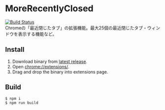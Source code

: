 # MoreRecentlyClosed
[![Build Status](https://travis-ci.org/prince-0203/MoreRecentlyClosed.svg?branch=master)](https://travis-ci.org/prince-0203/MoreRecentlyClosed)  
Chromeの「最近閉じたタブ」の拡張機能。最大25個の最近閉じたタブ・ウィンドウを表示する機能など。

## Install
1. Download binary from [latest release](https://github.com/prince-0203/MoreRecentlyClosed/releases/latest).
1. Open [chrome://extensions/](chrome://extensions/).
1. Drag and drop the binary into extensions page.

## Build
```bash
$ npm i
$ npm run build
```
